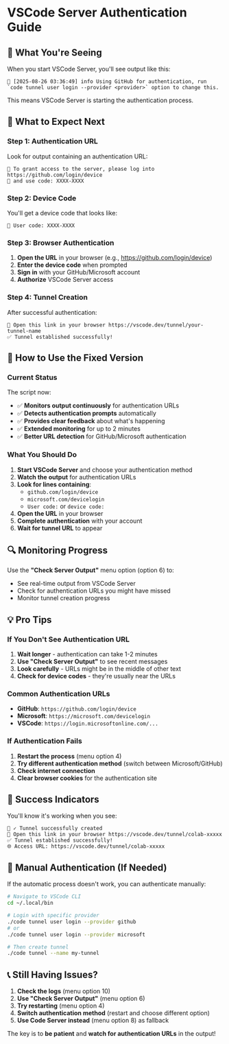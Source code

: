 # VSCode Server Authentication Guide

## 🔐 What You're Seeing

When you start VSCode Server, you'll see output like this:
```
📝 [2025-08-26 03:36:49] info Using GitHub for authentication, run `code tunnel user login --provider <provider>` option to change this.
```

This means VSCode Server is starting the authentication process.

## 🎯 What to Expect Next

### Step 1: Authentication URL
Look for output containing an authentication URL:
```
📝 To grant access to the server, please log into https://github.com/login/device
📝 and use code: XXXX-XXXX
```

### Step 2: Device Code
You'll get a device code that looks like:
```
📝 User code: XXXX-XXXX
```

### Step 3: Browser Authentication
1. **Open the URL** in your browser (e.g., https://github.com/login/device)
2. **Enter the device code** when prompted
3. **Sign in** with your GitHub/Microsoft account
4. **Authorize** VSCode Server access

### Step 4: Tunnel Creation
After successful authentication:
```
📝 Open this link in your browser https://vscode.dev/tunnel/your-tunnel-name
✅ Tunnel established successfully!
```

## 🚀 How to Use the Fixed Version

### Current Status
The script now:
- ✅ **Monitors output continuously** for authentication URLs
- ✅ **Detects authentication prompts** automatically
- ✅ **Provides clear feedback** about what's happening
- ✅ **Extended monitoring** for up to 2 minutes
- ✅ **Better URL detection** for GitHub/Microsoft authentication

### What You Should Do

1. **Start VSCode Server** and choose your authentication method
2. **Watch the output** for authentication URLs
3. **Look for lines containing**:
   - `github.com/login/device`
   - `microsoft.com/devicelogin`
   - `User code:` or `device code:`
4. **Open the URL** in your browser
5. **Complete authentication** with your account
6. **Wait for tunnel URL** to appear

## 🔍 Monitoring Progress

Use the **"Check Server Output"** menu option (option 6) to:
- See real-time output from VSCode Server
- Check for authentication URLs you might have missed
- Monitor tunnel creation progress

## 💡 Pro Tips

### If You Don't See Authentication URL
1. **Wait longer** - authentication can take 1-2 minutes
2. **Use "Check Server Output"** to see recent messages
3. **Look carefully** - URLs might be in the middle of other text
4. **Check for device codes** - they're usually near the URLs

### Common Authentication URLs
- **GitHub**: `https://github.com/login/device`
- **Microsoft**: `https://microsoft.com/devicelogin`
- **VSCode**: `https://login.microsoftonline.com/...`

### If Authentication Fails
1. **Restart the process** (menu option 4)
2. **Try different authentication method** (switch between Microsoft/GitHub)
3. **Check internet connection**
4. **Clear browser cookies** for the authentication site

## 🎉 Success Indicators

You'll know it's working when you see:
```
📝 ✓ Tunnel successfully created
📝 Open this link in your browser https://vscode.dev/tunnel/colab-xxxxx
✅ Tunnel established successfully!
🌐 Access URL: https://vscode.dev/tunnel/colab-xxxxx
```

## 🔧 Manual Authentication (If Needed)

If the automatic process doesn't work, you can authenticate manually:

```bash
# Navigate to VSCode CLI
cd ~/.local/bin

# Login with specific provider
./code tunnel user login --provider github
# or
./code tunnel user login --provider microsoft

# Then create tunnel
./code tunnel --name my-tunnel
```

## 📞 Still Having Issues?

1. **Check the logs** (menu option 10)
2. **Use "Check Server Output"** (menu option 6)
3. **Try restarting** (menu option 4)
4. **Switch authentication method** (restart and choose different option)
5. **Use Code Server instead** (menu option 8) as fallback

The key is to **be patient** and **watch for authentication URLs** in the output!
